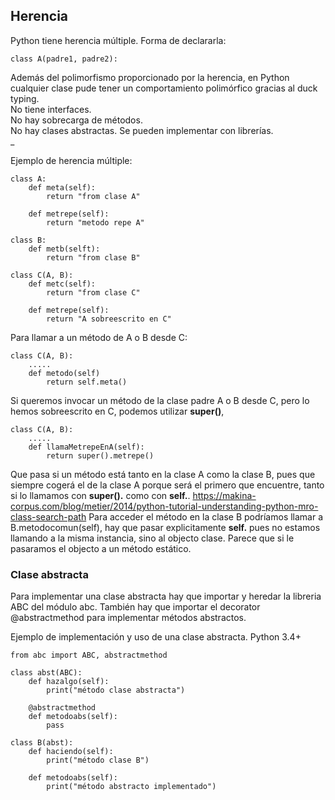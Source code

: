 ## Herencia

Python tiene herencia múltiple. Forma de declararla:

    class A(padre1, padre2):

Además del polimorfismo proporcionado por la herencia, en Python cualquier clase pude tener un comportamiento polimórfico gracias al duck typing. <br />
No tiene interfaces. <br />
No hay sobrecarga de métodos. <br />
No hay clases abstractas. Se pueden implementar con librerías.<br />_

Ejemplo de herencia múltiple:

    class A:
        def meta(self):
            return "from clase A"

        def metrepe(self):
            return "metodo repe A"

    class B:
        def metb(selft):
            return "from clase B"
        
    class C(A, B):
        def metc(self):
            return "from clase C"

        def metrepe(self):
            return "A sobreescrito en C"

Para llamar a un método de A o B desde C:

    class C(A, B):
        .....
        def metodo(self)
            return self.meta()
        
Si queremos invocar un método de la clase padre A o B desde C, pero lo hemos sobreescrito en C, podemos
utilizar __super()__, 
            
    class C(A, B):
        .....            
        def llamaMetrepeEnA(self):
            return super().metrepe()

Que pasa si un método está tanto en la clase A como la clase B, pues que siempre cogerá el de 
la clase A porque será el primero que encuentre, tanto si lo llamamos con **super().** como con **self.**. 
https://makina-corpus.com/blog/metier/2014/python-tutorial-understanding-python-mro-class-search-path
Para acceder el método en la clase B podríamos llamar a B.metodocomun(self), hay que pasar explicitamente **self.**
pues no estamos llamando a la misma instancia, sino al objecto clase. Parece que si le pasaramos el objecto a 
un método estático.

### Clase abstracta
Para implementar una clase abstracta hay que importar y heredar la libreria ABC del módulo abc.
También hay que importar el decorator @abstractmethod para implementar métodos abstractos.<br />

Ejemplo de implementación y uso de una clase abstracta. Python 3.4+

    from abc import ABC, abstractmethod
    
    class abst(ABC):
        def hazalgo(self):
            print("método clase abstracta")
            
        @abstractmethod
        def metodoabs(self):
            pass
    
    class B(abst):
        def haciendo(self):
            print("método clase B")
    
        def metodoabs(self):
            print("método abstracto implementado")






